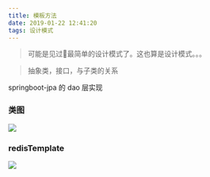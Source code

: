 ```yaml
---
title: 模板方法
date: 2019-01-22 12:41:20
tags: 设计模式
---
```



> 可能是见过最简单的设计模式了。这也算是设计模式。。。

> 抽象类，接口，与子类的关系

springboot-jpa 的  dao 层实现

### 类图

![](https://beer-1256523277.cos.ap-shanghai.myqcloud.com/blog/WX20190122-template.png
)

### 



### redisTemplate

![](https://beer-1256523277.cos.ap-shanghai.myqcloud.com/blog/201901221310.png
)